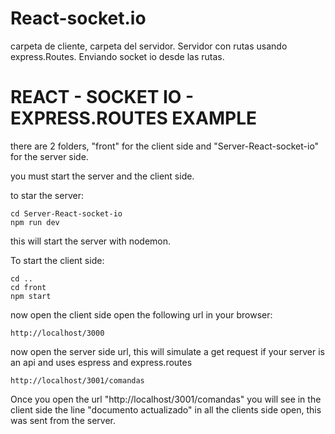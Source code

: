 # React-socket.io
carpeta de cliente, carpeta del servidor.  Servidor con rutas usando express.Routes. Enviando socket io desde las rutas.

# REACT - SOCKET IO - EXPRESS.ROUTES EXAMPLE

there are 2 folders, "front" for the client side and "Server-React-socket-io" for the server side.

you must start the server and the client side.

to star the server:

```
cd Server-React-socket-io
npm run dev

```

this will start the server with nodemon.


To start the client side:

```
cd ..
cd front
npm start

```


now open the client side open the following url in your browser:

```
http://localhost/3000

```


now open the server side url, this will simulate a get request if your server is an api and uses espress and express.routes


```
http://localhost/3001/comandas

```


Once you open the url "http://localhost/3001/comandas" you will see in the client side the line "documento actualizado" in all the clients side open, this was sent from the server.



